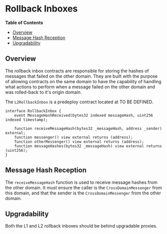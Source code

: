 # Rollback Inboxes

<!-- START doctoc generated TOC please keep comment here to allow auto update -->
<!-- DON'T EDIT THIS SECTION, INSTEAD RE-RUN doctoc TO UPDATE -->
**Table of Contents**

- [Overview](#overview)
- [Message Hash Reception](#message-hash-reception)
- [Upgradability](#upgradability)

<!-- END doctoc generated TOC please keep comment here to allow auto update -->

## Overview

The rollback inbox contracts are responsible for storing the hashes of messages
that failed on the other domain. They are built with the purpose of allowing contracts
on the same domain to have the capability of handling what actions to perform when a
message failed on the other domain and was rolled-back to it's origin domain.

The `L2RollbackInbox` is a predeploy contract located at TO BE DEFINED.

```solidity
interface RollbackInbox {
    event MessageHashReceived(bytes32 indexed messageHash, uint256 indexed timestamp);

    function receiveMessageHash(bytes32 _messageHash, address _sender) external;
    function messenger() view external returns (address);
    function otherMessenger() view external returns (address);
    function messageHashes(bytes32 _messageHash) view external returns (uint256);
}
```

## Message Hash Reception

The `receiveMessageHash` function is used to receive message hashes from the other domain.
It must ensure the caller is the `CrossDomainMessenger` from this domain, and that the
sender is the `CrossDomainMessenger` from the other domain.

## Upgradability

Both the L1 and L2 rollback inboxes should be behind upgradable proxies.
